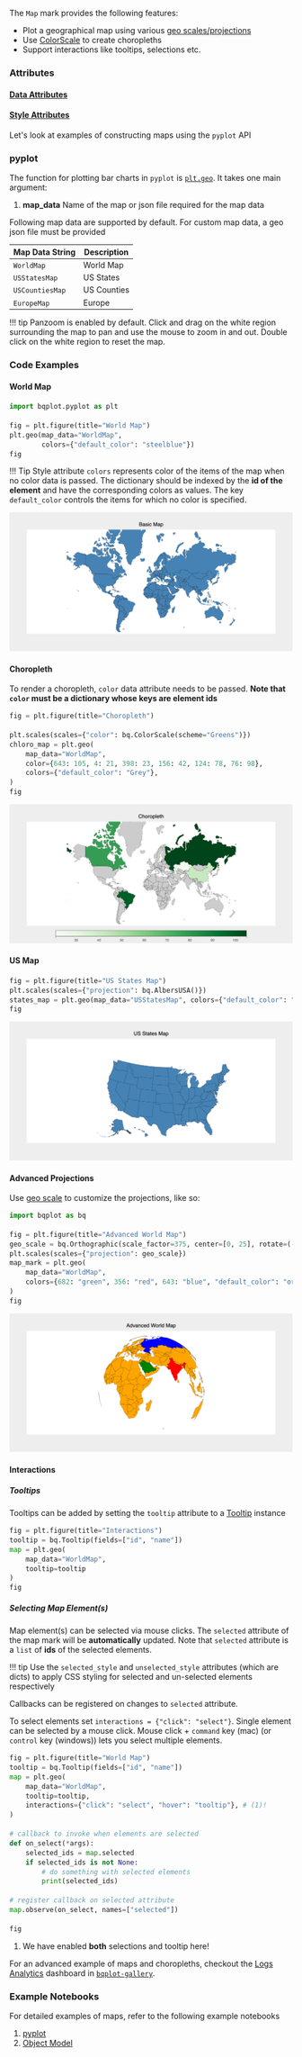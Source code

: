 The `Map` mark provides the following features:

* Plot a geographical map using various [geo scales/projections](../../api/scales.md#bqscales.Orthographic)
* Use [ColorScale](../../api/scales.md#bqscales.ColorScale) to create choropleths
* Support interactions like tooltips, selections etc.

### Attributes

#### [Data Attributes](../../api/marks.md#bqplot.marks.Map--data-attributes)

#### [Style Attributes](../../api/marks.md#bqplot.marks.Map--style-attributes)


Let's look at examples of constructing maps using the `pyplot` API

### pyplot
The function for plotting bar charts in `pyplot` is [`plt.geo`](../../api/pyplot.md#bqplot.pyplot.geo). It takes one main argument:

1. __map_data__ Name of the map or json file required for the map data

Following map data are supported by default. For custom map data, a geo json file must be provided

| Map Data String| Description |
|---------------------|--------------------------|
| `WorldMap` | World Map  |
| `USStatesMap` | US States |
| `USCountiesMap` | US Counties |
| `EuropeMap` | Europe |

!!! tip
    Panzoom is enabled by default. Click and drag on the white region surrounding the map to pan and use the mouse to zoom in and out. Double click on the white region to reset the map.

### Code Examples
#### World Map
```py hl_lines="4 5"
import bqplot.pyplot as plt

fig = plt.figure(title="World Map")
plt.geo(map_data="WorldMap",
        colors={"default_color": "steelblue"})
fig
```
!!! Tip
    Style attribute `colors` represents color of the items of the map when no color data is passed. 
    The dictionary should be indexed by the __id of the element__ and have the corresponding colors as values.
    The key `default_color` controls the items for which no color is specified.

![plot](../../assets/images/maps-image1.png)

#### Choropleth
To render a choropleth, `color` data attribute needs to be passed. __Note that `color` must be a dictionary whose keys are element ids__

```py hl_lines="3 6"
fig = plt.figure(title="Choropleth")

plt.scales(scales={"color": bq.ColorScale(scheme="Greens")})
chloro_map = plt.geo(
    map_data="WorldMap",
    color={643: 105, 4: 21, 398: 23, 156: 42, 124: 78, 76: 98},
    colors={"default_color": "Grey"},
)
fig
```
![plot](../../assets/images/maps-image2.png)

#### US Map
```py hl_lines="2"
fig = plt.figure(title="US States Map")
plt.scales(scales={"projection": bq.AlbersUSA()})
states_map = plt.geo(map_data="USStatesMap", colors={"default_color": "steelblue"})
fig
```
![plot](../../assets/images/maps-image3.png)


#### Advanced Projections
Use [geo scale](../../api/scales.md#bqscales.Orthographic) to customize the projections, like so:

```py hl_lines="4 5"
import bqplot as bq

fig = plt.figure(title="Advanced World Map")
geo_scale = bq.Orthographic(scale_factor=375, center=[0, 25], rotate=(-50, 0))
plt.scales(scales={"projection": geo_scale})
map_mark = plt.geo(
    map_data="WorldMap",
    colors={682: "green", 356: "red", 643: "blue", "default_color": "orange"},
)
fig
```
![plot](../../assets/images/maps-image4.png)


#### Interactions
##### Tooltips
Tooltips can be added by setting the `tooltip` attribute to a [Tooltip](../../api/tooltip.md) instance

```py hl_lines="2 5"
fig = plt.figure(title="Interactions")
tooltip = bq.Tooltip(fields=["id", "name"])
map = plt.geo(
    map_data="WorldMap",
    tooltip=tooltip
)
fig
```

##### Selecting Map Element(s)
Map element(s) can be selected via mouse clicks. The `selected` attribute of the map mark will be __automatically__ updated. Note that `selected` attribute is a `list` of __ids__ of the selected elements.

!!! tip
    Use the `selected_style` and `unselected_style` attributes (which are dicts) to apply CSS styling for selected and un-selected elements respectively

Callbacks can be registered on changes to `selected` attribute.

To select elements set `interactions = {"click": "select"}`. Single element can be selected by a mouse click. Mouse click + `command` key (mac) (or `control` key (windows)) lets you select multiple elements.
```py hl_lines="6"
fig = plt.figure(title="World Map")
tooltip = bq.Tooltip(fields=["id", "name"])
map = plt.geo(
    map_data="WorldMap",
    tooltip=tooltip,
    interactions={"click": "select", "hover": "tooltip"}, # (1)!
)

# callback to invoke when elements are selected
def on_select(*args):
    selected_ids = map.selected
    if selected_ids is not None:
        # do something with selected elements
        print(selected_ids)

# register callback on selected attribute
map.observe(on_select, names=["selected"])

fig
```

1. We have enabled __both__ selections and tooltip here!

For an advanced example of maps and choropleths, checkout the [Logs Analytics](https://github.com/bqplot/bqplot-gallery/blob/main/notebooks/logs_analytics/logs_analytics.ipynb) dashboard in [`bqplot-gallery`](https://github.com/bqplot/bqplot-gallery).

### Example Notebooks
For detailed examples of maps, refer to the following example notebooks

1. [pyplot](https://github.com/bqplot/bqplot/blob/master/examples/Marks/Pyplot/Map.ipynb)
2. [Object Model](https://github.com/bqplot/bqplot/blob/master/examples/Marks/Object%20Model/Map.ipynb)